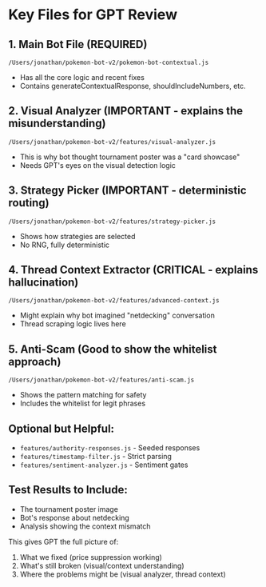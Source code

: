 # Key Files for GPT Review

## 1. Main Bot File (REQUIRED)
`/Users/jonathan/pokemon-bot-v2/pokemon-bot-contextual.js`
- Has all the core logic and recent fixes
- Contains generateContextualResponse, shouldIncludeNumbers, etc.

## 2. Visual Analyzer (IMPORTANT - explains the misunderstanding)
`/Users/jonathan/pokemon-bot-v2/features/visual-analyzer.js`
- This is why bot thought tournament poster was a "card showcase"
- Needs GPT's eyes on the visual detection logic

## 3. Strategy Picker (IMPORTANT - deterministic routing)
`/Users/jonathan/pokemon-bot-v2/features/strategy-picker.js`
- Shows how strategies are selected
- No RNG, fully deterministic

## 4. Thread Context Extractor (CRITICAL - explains hallucination)
`/Users/jonathan/pokemon-bot-v2/features/advanced-context.js`
- Might explain why bot imagined "netdecking" conversation
- Thread scraping logic lives here

## 5. Anti-Scam (Good to show the whitelist approach)
`/Users/jonathan/pokemon-bot-v2/features/anti-scam.js`
- Shows the pattern matching for safety
- Includes the whitelist for legit phrases

## Optional but Helpful:
- `features/authority-responses.js` - Seeded responses
- `features/timestamp-filter.js` - Strict parsing
- `features/sentiment-analyzer.js` - Sentiment gates

## Test Results to Include:
- The tournament poster image
- Bot's response about netdecking
- Analysis showing the context mismatch

This gives GPT the full picture of:
1. What we fixed (price suppression working)
2. What's still broken (visual/context understanding)
3. Where the problems might be (visual analyzer, thread context)